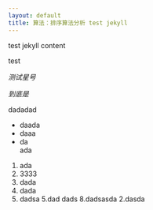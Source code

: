 ```yaml
---
layout: default
title: 算法：排序算法分析 test jekyll
---
```


test jekyll content

test

*测试星号*


*到底是*


dadadad

* daada
* daaa
* da  
ada

1. ada
2. 3333
3. dada
 4. dada
 5. dadsa
5.dad
dads
8.dadsasda
2.dasda


